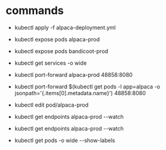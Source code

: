 # commands

* kubectl apply -f alpaca-deployment.yml
* kubectl expose pods alpaca-prod
* kubectl expose pods bandicoot-prod
* kubectl get services -o wide
* kubectl port-forward alpaca-prod 48858:8080
* kubectl port-forward $(kubectl get pods -l app=alpaca -o jsonpath='{.items[0].metadata.name}') 48858:8080
* kubectl edit pod/alpaca-prod
* kubectl get endpoints alpaca-prod --watch
* kubectl get endpoints alpaca-prod --watch

* kubectl get pods -o wide --show-labels
